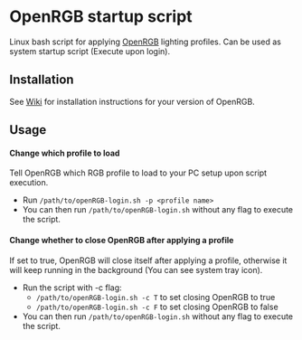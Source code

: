 # OpenRGB startup script
Linux bash script for applying [OpenRGB](https://openrgb.org/) lighting profiles. Can be used as system startup script (Execute upon login). 

## Installation
See [Wiki](https://github.com/JiayuanWen/openrgb-startup-script-flatpak/wiki) for installation instructions for your version of OpenRGB.

## Usage
#### Change which profile to load
Tell OpenRGB which RGB profile to load to your PC setup upon script execution.
* Run ```/path/to/openRGB-login.sh -p <profile name>```
* You can then run `/path/to/openRGB-login.sh` without any flag to execute the script.

#### Change whether to close OpenRGB after applying a profile
If set to true, OpenRGB will close itself after applying a profile, otherwise it will keep running in the background (You can see system tray icon).
* Run the script with -c flag:
  *   ```/path/to/openRGB-login.sh -c T``` to set closing OpenRGB to true
  *   ```/path/to/openRGB-login.sh -c F``` to set closing OpenRGB to false
* You can then run `/path/to/openRGB-login.sh` without any flag to execute the script.

